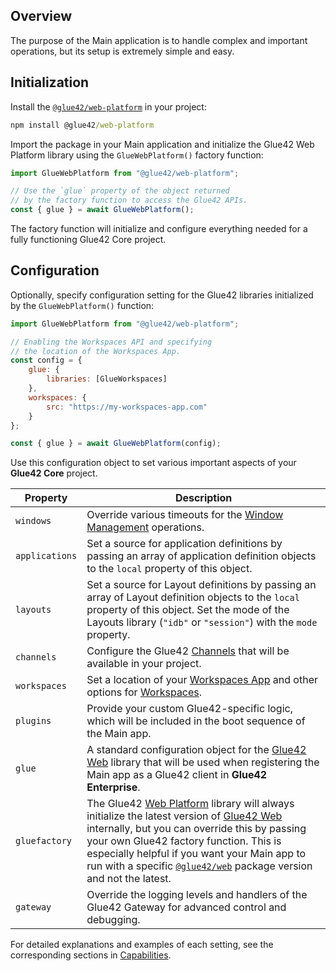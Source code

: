 ## Overview

The purpose of the Main application is to handle complex and important operations, but its setup is extremely simple and easy.

## Initialization

Install the [`@glue42/web-platform`](https://www.npmjs.com/package/@glue42/web-platform) in your project:

```cmd
npm install @glue42/web-platform
```

Import the package in your Main application and initialize the Glue42 Web Platform library using the `GlueWebPlatform()` factory function:

```javascript
import GlueWebPlatform from "@glue42/web-platform";

// Use the `glue` property of the object returned 
// by the factory function to access the Glue42 APIs.
const { glue } = await GlueWebPlatform();
```

The factory function will initialize and configure everything needed for a fully functioning Glue42 Core project.

## Configuration

Optionally, specify configuration setting for the Glue42 libraries initialized by the `GlueWebPlatform()` function:

```javascript
import GlueWebPlatform from "@glue42/web-platform";

// Enabling the Workspaces API and specifying
// the location of the Workspaces App.
const config = {
    glue: {
        libraries: [GlueWorkspaces]
    },
    workspaces: {
        src: "https://my-workspaces-app.com"
    }
};

const { glue } = await GlueWebPlatform(config);
```

Use this configuration object to set various important aspects of your **Glue42 Core** project.

| Property | Description |
|----------|-------------|
| `windows` | Override various timeouts for the [Window Management](../../../capabilities/window-management/index.html) operations. |
| `applications` | Set a source for application definitions by passing an array of application definition objects to the `local` property of this object. |
| `layouts` | Set a source for Layout definitions by passing an array of Layout definition objects to the `local` property of this object. Set the mode of the Layouts library (`"idb"` or `"session"`) with the `mode` property. |
| `channels` | Configure the Glue42 [Channels](../../../capabilities/channels/index.html) that will be available in your project. |
| `workspaces` | Set a location of your [Workspaces App](../../../capabilities/workspaces/index.html#workspaces_concepts-frame) and other options for [Workspaces](../../../capabilities/workspaces/index.html). |
| `plugins` | Provide your custom Glue42-specific logic, which will be included in the boot sequence of the Main app. |
| `glue` | A standard configuration object for the [Glue42 Web](https://www.npmjs.com/package/@glue42/web) library that will be used when registering the Main app as a Glue42 client in **Glue42 Enterprise**. |
| `gluefactory` |The Glue42 [Web Platform](https://www.npmjs.com/package/@glue42/web-platform) library will always initialize the latest version of [Glue42 Web](https://www.npmjs.com/package/@glue42/web) internally, but you can override this by passing your own Glue42 factory function. This is especially helpful if you want your Main app to run with a specific [`@glue42/web`](https://www.npmjs.com/package/@glue42/web) package version and not the latest. |
| `gateway` | Override the logging levels and handlers of the Glue42 Gateway for advanced control and debugging. |

For detailed explanations and examples of each setting, see the corresponding sections in [Capabilities](../../../capabilities/overview/index.html).